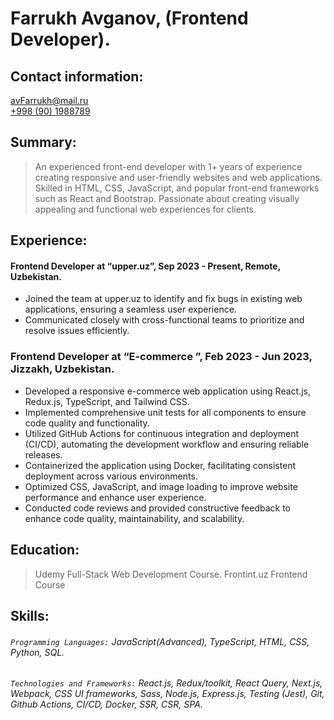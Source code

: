# Farrukh Avganov, (Frontend Developer).
## Contact information:
<avFarrukh@mail.ru>\
[+998 (90) 1988789 ](tel:+998901988789)
## Summary:
> An experienced front-end developer with 1+ years of experience creating responsive and user-friendly websites and web 
applications. Skilled in HTML, CSS, JavaScript, and popular front-end frameworks such as React and Bootstrap. 
Passionate about creating visually appealing and functional web experiences for clients.
## Experience:
#### Frontend Developer at “upper.uz”, Sep 2023 - Present, Remote, Uzbekistan.
- Joined the team at upper.uz to identify and fix bugs in existing web applications, ensuring a
seamless user experience.
- Communicated closely with cross-functional teams to prioritize and resolve issues efficiently.
### Frontend Developer at “E-commerce ”, Feb 2023 - Jun 2023, Jizzakh, Uzbekistan.
- Developed a responsive e-commerce web application using React.js, Redux.js, TypeScript, and
Tailwind CSS.
- Implemented comprehensive unit tests for all components to ensure code quality and functionality.
- Utilized GitHub Actions for continuous integration and deployment (CI/CD), automating the development
workflow and ensuring reliable releases.
- Containerized the application using Docker, facilitating consistent deployment across various environments.
- Optimized CSS, JavaScript, and image loading to improve website performance and enhance user experience.
- Conducted code reviews and provided constructive feedback to enhance code quality, maintainability, and
scalability.
## Education:
> Udemy Full-Stack Web Development Course.
> Frontint.uz Frontend Course
## Skills:
###### `Programming Languages:` JavaScript(Advanced), TypeScript, HTML, CSS, Python, SQL.
###### `Technologies and Frameworks:` React.js, Redux/toolkit, React Query, Next.js, Webpack, CSS UI frameworks, Sass, Node.js, Express.js, Testing (Jest), Git, Github Actions, CI/CD, Docker, SSR, CSR, SPA.
